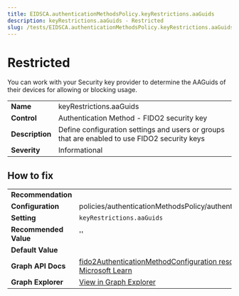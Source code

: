 ```yaml
---
title: EIDSCA.authenticationMethodsPolicy.keyRestrictions.aaGuids
description: keyRestrictions.aaGuids - Restricted
slug: /tests/EIDSCA.authenticationMethodsPolicy.keyRestrictions.aaGuids
---
```


# Restricted

You can work with your Security key provider to determine the AAGuids of their devices for allowing or blocking usage.

| | |
|-|-|
| **Name** | keyRestrictions.aaGuids |
| **Control** | Authentication Method - FIDO2 security key |
| **Description** | Define configuration settings and users or groups that are enabled to use FIDO2 security keys |
| **Severity** | Informational |

## How to fix
| | |
|-|-|
| **Recommendation** |  |
| **Configuration** | policies/authenticationMethodsPolicy/authenticationMethodConfigurations('Fido2') |
| **Setting** | `keyRestrictions.aaGuids` |
| **Recommended Value** | '' |
| **Default Value** |  |
| **Graph API Docs** | [fido2AuthenticationMethodConfiguration resource type - Microsoft Graph v1.0 - Microsoft Learn](https://learn.microsoft.com/en-us/graph/api/resources/fido2authenticationmethodconfiguration) |
| **Graph Explorer** | [View in Graph Explorer](https://developer.microsoft.com/en-us/graph/graph-explorer?request=policies/authenticationMethodsPolicy/authenticationMethodConfigurations('Fido2')&method=GET&version=beta&GraphUrl=https://graph.microsoft.com) |



